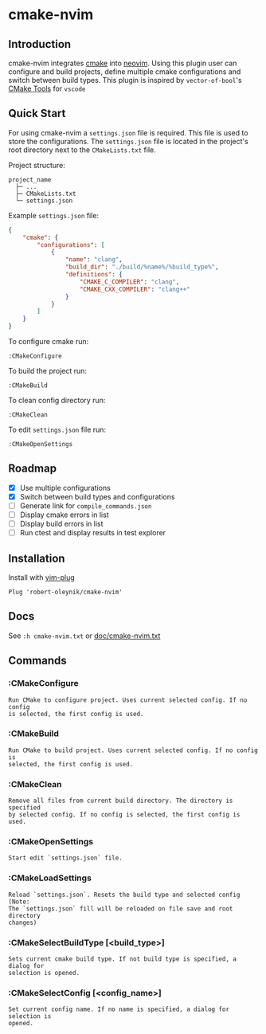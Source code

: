 # cmake-nvim

## Introduction

cmake-nvim integrates [cmake](https://cmake.org/) into [neovim](https://neovim.io/).
Using this plugin user can configure and build projects, define multiple cmake configurations and switch between build types.
This plugin is inspired by `vector-of-bool`'s [CMake Tools](https://github.com/microsoft/vscode-cmake-tools) for `vscode`

## Quick Start

For using cmake-nvim a `settings.json` file is required. This file is used to
store the configurations. The `settings.json` file is located in the project's root
directory next to the `CMakeLists.txt` file.

Project structure:

    project_name
      ├─ ...
      ├─ CMakeLists.txt
      └─ settings.json

Example `settings.json` file:
```json
{
    "cmake": {
        "configurations": [
            {
                "name": "clang",
                "build_dir": "./build/%name%/%build_type%",
                "definitions": {
                    "CMAKE_C_COMPILER": "clang",
                    "CMAKE_CXX_COMPILER": "clang++"
                }
            }
        ]
    }
}
```

To configure cmake run:

    :CMakeConfigure

To build the project run:

    :CMakeBuild

To clean config directory run:

    :CMakeClean

To edit `settings.json` file run:

    :CMakeOpenSettings

## Roadmap

- [x] Use multiple configurations
- [x] Switch between build types and configurations
- [ ] Generate link for `compile_commands.json`
- [ ] Display cmake errors in list
- [ ] Display build errors in list
- [ ] Run ctest and display results in test explorer

## Installation

Install with [vim-plug](https://github.com/junegunn/vim-plug)

    Plug 'robert-oleynik/cmake-nvim'

## Docs

See `:h cmake-nvim.txt` or [doc/cmake-nvim.txt](https://gitlab.com/robert-oleynik/cmake-nvim/-/blob/main/doc/cmake-nvim.txt)

## Commands

### :CMakeConfigure

    Run CMake to configure project. Uses current selected config. If no config
    is selected, the first config is used.

### :CMakeBuild

    Run CMake to build project. Uses current selected config. If no config is
    selected, the first config is used.

### :CMakeClean

    Remove all files from current build directory. The directory is specified
    by selected config. If no config is selected, the first config is used.

### :CMakeOpenSettings

    Start edit `settings.json` file.

### :CMakeLoadSettings

    Reload `settings.json`. Resets the build type and selected config (Note: 
    The `settings.json` fill will be reloaded on file save and root directory
    changes)

### :CMakeSelectBuildType [<build_type>]

    Sets current cmake build type. If not build type is specified, a dialog for
    selection is opened.

### :CMakeSelectConfig [<config_name>]

    Set current config name. If no name is specified, a dialog for selection is
    opened.